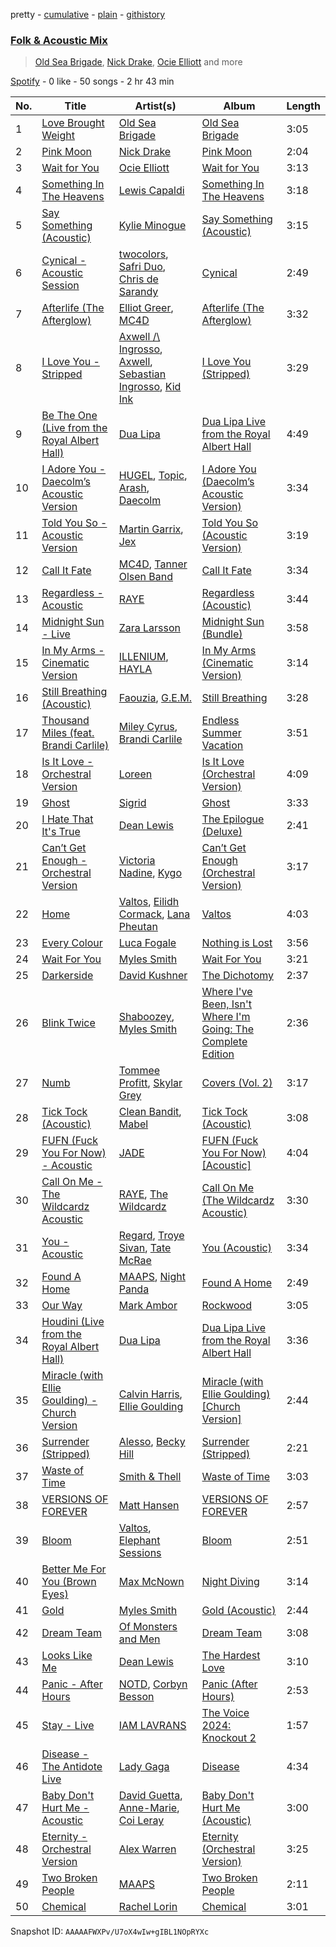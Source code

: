 pretty - [cumulative](/playlists/cumulative/37i9dQZF1EQp62d3Dl7ECY.md) - [plain](/playlists/plain/37i9dQZF1EQp62d3Dl7ECY) - [githistory](https://github.githistory.xyz/mdn522/spotify-playlist-archive/blob/main/playlists/plain/37i9dQZF1EQp62d3Dl7ECY)

### [Folk & Acoustic Mix](https://open.spotify.com/playlist/37i9dQZF1EQp62d3Dl7ECY)

> <a href=spotify:playlist:37i9dQZF1EIVMN2cyIWhCM>Old Sea Brigade</a>, <a href=spotify:playlist:37i9dQZF1EIZL6J8Azw6Yw>Nick Drake</a>, <a href=spotify:playlist:37i9dQZF1EIUv47eoaCnQM>Ocie Elliott</a> and more

[Spotify](https://open.spotify.com/user/spotify) - 0 like - 50 songs - 2 hr 43 min

| No. | Title | Artist(s) | Album | Length |
|---|---|---|---|---|
| 1 | [Love Brought Weight](https://open.spotify.com/track/66deoxrDAEK7Qg1p0Vioxe) | [Old Sea Brigade](https://open.spotify.com/artist/6vUNwmljZAcn7tNtUoxG45) | [Old Sea Brigade](https://open.spotify.com/album/0uupKOJsjqW7JF3ridoy20) | 3:05 |
| 2 | [Pink Moon](https://open.spotify.com/track/4KROoGIaPaR1pBHPnR3bwC) | [Nick Drake](https://open.spotify.com/artist/5c3GLXai8YOMid29ZEuR9y) | [Pink Moon](https://open.spotify.com/album/5mwOo1zikswhmfHvtqVSXg) | 2:04 |
| 3 | [Wait for You](https://open.spotify.com/track/4du1sHf5pUhdEEwqtmOAi2) | [Ocie Elliott](https://open.spotify.com/artist/5jbk18C7YXRcEZxUWPJCyT) | [Wait for You](https://open.spotify.com/album/5gwPi5CboubcqSV8pFQfDj) | 3:13 |
| 4 | [Something In The Heavens](https://open.spotify.com/track/4MHORmGs8oN7AASfGmApcM) | [Lewis Capaldi](https://open.spotify.com/artist/4GNC7GD6oZMSxPGyXy4MNB) | [Something In The Heavens](https://open.spotify.com/album/7JKqghg3DcUzw12Sk9XNXf) | 3:18 |
| 5 | [Say Something \(Acoustic\)](https://open.spotify.com/track/294zo9aJxG8rtqXq9aJiUz) | [Kylie Minogue](https://open.spotify.com/artist/4RVnAU35WRWra6OZ3CbbMA) | [Say Something \(Acoustic\)](https://open.spotify.com/album/4MwaSu4XRvuVD5BB3R4jYu) | 3:15 |
| 6 | [Cynical \- Acoustic Session](https://open.spotify.com/track/5MLnSBa7BXYT6enQvV1zCF) | [twocolors](https://open.spotify.com/artist/7ACEUD7UsmmXrnj4OLt8f9), [Safri Duo](https://open.spotify.com/artist/2UOx6w3eHpPKc3RBnNV3Rl), [Chris de Sarandy](https://open.spotify.com/artist/3xAB6KlDT1mrv1y74c3H3X) | [Cynical](https://open.spotify.com/album/4vkCsDg2I4j0vo2lpBgiWa) | 2:49 |
| 7 | [Afterlife \(The Afterglow\)](https://open.spotify.com/track/3VqMWc9IMJD07F8G6jYU5e) | [Elliot Greer](https://open.spotify.com/artist/6EFGjOozwPlW4PxLu8SoXD), [MC4D](https://open.spotify.com/artist/2MbY32LPINIi9P6PCkrOJI) | [Afterlife \(The Afterglow\)](https://open.spotify.com/album/2vf6gIslydfSOAsY1b5h8W) | 3:32 |
| 8 | [I Love You \- Stripped](https://open.spotify.com/track/3meBf7nEux8Boxs56j9Lre) | [Axwell /\\ Ingrosso](https://open.spotify.com/artist/2XnBwblw31dfGnspMIwgWz), [Axwell](https://open.spotify.com/artist/1xNmvlEiICkRlRGqlNFZ43), [Sebastian Ingrosso](https://open.spotify.com/artist/6hyMWrxGBsOx6sWcVj1DqP), [Kid Ink](https://open.spotify.com/artist/6KZDXtSj0SzGOV705nNeh3) | [I Love You \(Stripped\)](https://open.spotify.com/album/189C1T2Yoi63aTiU48Wq9P) | 3:29 |
| 9 | [Be The One \(Live from the Royal Albert Hall\)](https://open.spotify.com/track/2ao1MTHeYktskuQRQtS8kN) | [Dua Lipa](https://open.spotify.com/artist/6M2wZ9GZgrQXHCFfjv46we) | [Dua Lipa Live from the Royal Albert Hall](https://open.spotify.com/album/2zSqnTr0gSXrSlPbHzLfJS) | 4:49 |
| 10 | [I Adore You \- Daecolm’s Acoustic Version](https://open.spotify.com/track/4Qkm0LSdKJS0EuTKhI51x0) | [HUGEL](https://open.spotify.com/artist/5PlfkPxwCpRRWQJBxCa0By), [Topic](https://open.spotify.com/artist/0u6GtibW46tFX7koQ6uNJZ), [Arash](https://open.spotify.com/artist/7hQmAXAzWI6D350VTgkKTG), [Daecolm](https://open.spotify.com/artist/1IFAU4mznUcfPVP9z2c24N) | [I Adore You \(Daecolm’s Acoustic Version\)](https://open.spotify.com/album/1XqiUU9dqnAo0EkaVWyUF7) | 3:34 |
| 11 | [Told You So \- Acoustic Version](https://open.spotify.com/track/1TCDKv958rQjjORQaEPsLE) | [Martin Garrix](https://open.spotify.com/artist/60d24wfXkVzDSfLS6hyCjZ), [Jex](https://open.spotify.com/artist/0NO8SsF6umjI3iQJzTycVF) | [Told You So \(Acoustic Version\)](https://open.spotify.com/album/3ROJjwTulQSpaUtgXgpKAu) | 3:19 |
| 12 | [Call It Fate](https://open.spotify.com/track/7bbOBTzOTKmBlq73jaKR0R) | [MC4D](https://open.spotify.com/artist/2MbY32LPINIi9P6PCkrOJI), [Tanner Olsen Band](https://open.spotify.com/artist/3m96FTKdWG3Qe3AtniTgcy) | [Call It Fate](https://open.spotify.com/album/7LsnPAL7caJqqbU9LQFitH) | 3:34 |
| 13 | [Regardless \- Acoustic](https://open.spotify.com/track/055xQfsGKFSnFkeFGupmZ8) | [RAYE](https://open.spotify.com/artist/5KKpBU5eC2tJDzf0wmlRp2) | [Regardless \(Acoustic\)](https://open.spotify.com/album/5xwu9Q6V0oPzTVQtQ06hiz) | 3:44 |
| 14 | [Midnight Sun \- Live](https://open.spotify.com/track/1IgRVcDdvpiqlwJpmBp7Ku) | [Zara Larsson](https://open.spotify.com/artist/1Xylc3o4UrD53lo9CvFvVg) | [Midnight Sun \(Bundle\)](https://open.spotify.com/album/601jO1tp8mHigKBy04WjqR) | 3:58 |
| 15 | [In My Arms \- Cinematic Version](https://open.spotify.com/track/3z93iY26xOahTXnh23NzxI) | [ILLENIUM](https://open.spotify.com/artist/45eNHdiiabvmbp4erw26rg), [HAYLA](https://open.spotify.com/artist/4yX6mpMyBGf9UfvBB8JJrc) | [In My Arms \(Cinematic Version\)](https://open.spotify.com/album/62KRSUnbDhBQc7ooirCPY3) | 3:14 |
| 16 | [Still Breathing \(Acoustic\)](https://open.spotify.com/track/691XoDP4tawrGzi4UoAVNK) | [Faouzia](https://open.spotify.com/artist/5NhgsV7qPWHZqYEMKzbYvo), [G.E.M.](https://open.spotify.com/artist/7aRC4L63dBn3CiLDuWaLSI) | [Still Breathing](https://open.spotify.com/album/4GzuVetV8hd2PThv3yMY1M) | 3:28 |
| 17 | [Thousand Miles \(feat\. Brandi Carlile\)](https://open.spotify.com/track/3DoSolxGSDoV7G7MtcIPiZ) | [Miley Cyrus](https://open.spotify.com/artist/5YGY8feqx7naU7z4HrwZM6), [Brandi Carlile](https://open.spotify.com/artist/2sG4zTOLvjKG1PSoOyf5Ej) | [Endless Summer Vacation](https://open.spotify.com/album/5DvJgsMLbaR1HmAI6VhfcQ) | 3:51 |
| 18 | [Is It Love \- Orchestral Version](https://open.spotify.com/track/2lRhyOicN7ePTFC2fI5XiD) | [Loreen](https://open.spotify.com/artist/49aaHxvAJ0tCh0F15OnwIl) | [Is It Love \(Orchestral Version\)](https://open.spotify.com/album/1R3WqFfbwCstl1DsOFUMAT) | 4:09 |
| 19 | [Ghost](https://open.spotify.com/track/1Vmju1rSpfjg2Zg6WflRrB) | [Sigrid](https://open.spotify.com/artist/4TrraAsitQKl821DQY42cZ) | [Ghost](https://open.spotify.com/album/0Ouza74Vj3Cl51NIJhUIbc) | 3:33 |
| 20 | [I Hate That It's True](https://open.spotify.com/track/6WVUCSF2fDkuvvCRk7VFkF) | [Dean Lewis](https://open.spotify.com/artist/3QSQFmccmX81fWCUSPTS7y) | [The Epilogue \(Deluxe\)](https://open.spotify.com/album/20HEHCknEVHTez1OI0MFiC) | 2:41 |
| 21 | [Can’t Get Enough \- Orchestral Version](https://open.spotify.com/track/5h4IPkLQdGIIefYXXe09Yc) | [Victoria Nadine](https://open.spotify.com/artist/59ha4Qt5jtbrFQljKZrx8K), [Kygo](https://open.spotify.com/artist/23fqKkggKUBHNkbKtXEls4) | [Can’t Get Enough \(Orchestral Version\)](https://open.spotify.com/album/6gjqAtgFIFpyMg1MD6rL7s) | 3:17 |
| 22 | [Home](https://open.spotify.com/track/6X1Bxj9PeyimTLb1jBu2yo) | [Valtos](https://open.spotify.com/artist/6gh1HzdxwTgfznOANixjNQ), [Eilidh Cormack](https://open.spotify.com/artist/2c6jW5KHxnQ4Q4kaSE1LyO), [Lana Pheutan](https://open.spotify.com/artist/2fVThrHw0uSzACiiJeUF5c) | [Valtos](https://open.spotify.com/album/5ag93QYjDGs4GgD7olgFxz) | 4:03 |
| 23 | [Every Colour](https://open.spotify.com/track/63RRLZOcm6hiSIIFp6OQb8) | [Luca Fogale](https://open.spotify.com/artist/3GKdEPHUSBp3iNT4SG2Med) | [Nothing is Lost](https://open.spotify.com/album/2dJFPS35VJOjEzW87m7lnD) | 3:56 |
| 24 | [Wait For You](https://open.spotify.com/track/0JjecOzaIzBTfIY35QGmgw) | [Myles Smith](https://open.spotify.com/artist/3bO19AOone0ubCsfDXDtYt) | [Wait For You](https://open.spotify.com/album/0xBVvz5KOwJtgrc9sFpnwQ) | 3:21 |
| 25 | [Darkerside](https://open.spotify.com/track/20WfXp2gRIFSeJJpnR8bq6) | [David Kushner](https://open.spotify.com/artist/33NVpKoXjItPwUJTMZIOiY) | [The Dichotomy](https://open.spotify.com/album/52O89bnT0vPNtrzF1AtWJ2) | 2:37 |
| 26 | [Blink Twice](https://open.spotify.com/track/213uaappJODsexwkR9rxhS) | [Shaboozey](https://open.spotify.com/artist/3y2cIKLjiOlp1Np37WiUdH), [Myles Smith](https://open.spotify.com/artist/3bO19AOone0ubCsfDXDtYt) | [Where I've Been, Isn't Where I'm Going: The Complete Edition](https://open.spotify.com/album/4iSZXBgHUpzVGl8qfuZSEv) | 2:36 |
| 27 | [Numb](https://open.spotify.com/track/2ysrFuzBZX1hw7lGHK8lHF) | [Tommee Profitt](https://open.spotify.com/artist/73jlPRxT7z5xk29sMqFDjU), [Skylar Grey](https://open.spotify.com/artist/4utLUGcTvOJFr6aqIJtYWV) | [Covers \(Vol\. 2\)](https://open.spotify.com/album/5sB83dDgOGQTQa5ceu8zt4) | 3:17 |
| 28 | [Tick Tock \(Acoustic\)](https://open.spotify.com/track/2XWBx4W2jE0O2vTycdvntH) | [Clean Bandit](https://open.spotify.com/artist/6MDME20pz9RveH9rEXvrOM), [Mabel](https://open.spotify.com/artist/1MIVXf74SZHmTIp4V4paH4) | [Tick Tock \(Acoustic\)](https://open.spotify.com/album/1VlDDhexHyOzRM8hOQENkL) | 3:08 |
| 29 | [FUFN \(Fuck You For Now\) \- Acoustic](https://open.spotify.com/track/4Bth9Q8UF0ysSLeKG4FU5C) | [JADE](https://open.spotify.com/artist/24b0qNYNgeOfpP5rbljIB3) | [FUFN \(Fuck You For Now\) \[Acoustic\]](https://open.spotify.com/album/2jYYC2eY7h1bZOtYC6ATFl) | 4:04 |
| 30 | [Call On Me \- The Wildcardz Acoustic](https://open.spotify.com/track/03JNWQp6ovAVhGyioSK2bz) | [RAYE](https://open.spotify.com/artist/5KKpBU5eC2tJDzf0wmlRp2), [The Wildcardz](https://open.spotify.com/artist/5pcPCj25V5zH3ly8v6JF8L) | [Call On Me \(The Wildcardz Acoustic\)](https://open.spotify.com/album/5Y7ABeiw7Yf7q2HTIKDBK6) | 3:30 |
| 31 | [You \- Acoustic](https://open.spotify.com/track/7IoyTDxOTWYkHx1f3oWhtt) | [Regard](https://open.spotify.com/artist/4ofCBoyEiGSePFAG500xev), [Troye Sivan](https://open.spotify.com/artist/3WGpXCj9YhhfX11TToZcXP), [Tate McRae](https://open.spotify.com/artist/45dkTj5sMRSjrmBSBeiHym) | [You \(Acoustic\)](https://open.spotify.com/album/4kfDRlrtpxkYkkrmKeLCnf) | 3:34 |
| 32 | [Found A Home](https://open.spotify.com/track/1g0LONmuwRIFdAvwJyRl7O) | [MAAPS](https://open.spotify.com/artist/3Y93cY3JZhLEfBVf7HL6o6), [Night Panda](https://open.spotify.com/artist/4pmV88dqzWGC82M7yFVx5z) | [Found A Home](https://open.spotify.com/album/3Q3I0Qk58rVraApZhfy2qt) | 2:49 |
| 33 | [Our Way](https://open.spotify.com/track/4nuTfBhGsmbLCx7dutULKU) | [Mark Ambor](https://open.spotify.com/artist/11p2E654TTU8e0nZWBR4AL) | [Rockwood](https://open.spotify.com/album/3Kb9vAa1RBNXEQltJpPxwE) | 3:05 |
| 34 | [Houdini \(Live from the Royal Albert Hall\)](https://open.spotify.com/track/6n5SwaC9Jd85LhUEPc9lg2) | [Dua Lipa](https://open.spotify.com/artist/6M2wZ9GZgrQXHCFfjv46we) | [Dua Lipa Live from the Royal Albert Hall](https://open.spotify.com/album/2zSqnTr0gSXrSlPbHzLfJS) | 3:36 |
| 35 | [Miracle \(with Ellie Goulding\) \- Church Version](https://open.spotify.com/track/5ZPNgsEfH0yiwYSQUe6D8n) | [Calvin Harris](https://open.spotify.com/artist/7CajNmpbOovFoOoasH2HaY), [Ellie Goulding](https://open.spotify.com/artist/0X2BH1fck6amBIoJhDVmmJ) | [Miracle \(with Ellie Goulding\) \[Church Version\]](https://open.spotify.com/album/2ycuxjdkG7kzJBVF3ejnmr) | 2:44 |
| 36 | [Surrender \(Stripped\)](https://open.spotify.com/track/2i4AspXN1PTBkbmkw4YyW9) | [Alesso](https://open.spotify.com/artist/4AVFqumd2ogHFlRbKIjp1t), [Becky Hill](https://open.spotify.com/artist/4EPJlUEBy49EX1wuFOvtjK) | [Surrender \(Stripped\)](https://open.spotify.com/album/5LRD4dkuWgZRqaw07CziEb) | 2:21 |
| 37 | [Waste of Time](https://open.spotify.com/track/1iMzZNgkgw5xITKIgBKh9O) | [Smith & Thell](https://open.spotify.com/artist/1ZrBGJWLL8NiAjgNifCy90) | [Waste of Time](https://open.spotify.com/album/7f39VmqaoMuEi30pYKFlh6) | 3:03 |
| 38 | [VERSIONS OF FOREVER](https://open.spotify.com/track/3yDvu7hXpkWFyQSk3RSiD8) | [Matt Hansen](https://open.spotify.com/artist/6wlhqnATSJIc0NQ64VxOVJ) | [VERSIONS OF FOREVER](https://open.spotify.com/album/1La2A10EDwizsKONlKdfM8) | 2:57 |
| 39 | [Bloom](https://open.spotify.com/track/6w1YSoOtb22pMdWVGkeiNV) | [Valtos](https://open.spotify.com/artist/6gh1HzdxwTgfznOANixjNQ), [Elephant Sessions](https://open.spotify.com/artist/1C4qzAoWeKRKYqm26fKvWq) | [Bloom](https://open.spotify.com/album/0pjVr8orZaJ0USKHyzedzq) | 2:51 |
| 40 | [Better Me For You \(Brown Eyes\)](https://open.spotify.com/track/4Iu73sdCNxZXZUIyClMoPZ) | [Max McNown](https://open.spotify.com/artist/340PS4ZcZ4UCBgyrXzEjcp) | [Night Diving](https://open.spotify.com/album/10hjsM00M8pghNdZRwOShY) | 3:14 |
| 41 | [Gold](https://open.spotify.com/track/2HGi7sW7mDKyTgQZ2SAXTk) | [Myles Smith](https://open.spotify.com/artist/3bO19AOone0ubCsfDXDtYt) | [Gold \(Acoustic\)](https://open.spotify.com/album/2TOC7DKcekUzDh8UAzF4T2) | 2:44 |
| 42 | [Dream Team](https://open.spotify.com/track/5ztSnpPMlfPUQqZs38Yscn) | [Of Monsters and Men](https://open.spotify.com/artist/4dwdTW1Lfiq0cM8nBAqIIz) | [Dream Team](https://open.spotify.com/album/2LRJ42zLV2WvZbQ5T8dIrQ) | 3:08 |
| 43 | [Looks Like Me](https://open.spotify.com/track/1CcCntDuVJpjqkJhYGhuMw) | [Dean Lewis](https://open.spotify.com/artist/3QSQFmccmX81fWCUSPTS7y) | [The Hardest Love](https://open.spotify.com/album/17cNWP1FoUxSTwr3ki8MnX) | 3:10 |
| 44 | [Panic \- After Hours](https://open.spotify.com/track/0cjf46hlYTujdJQnXat00r) | [NOTD](https://open.spotify.com/artist/5jAMCwdNHWr7JThxtMuEyy), [Corbyn Besson](https://open.spotify.com/artist/1bWUA5b7GHPymK5dZrf7tj) | [Panic \(After Hours\)](https://open.spotify.com/album/1Kg8DMfm5tkbFnRCWaHONJ) | 2:53 |
| 45 | [Stay \- Live](https://open.spotify.com/track/4XTCtukcvAl7K4igGCJs5F) | [IAM LAVRANS](https://open.spotify.com/artist/0Fncx7yOG7VDtLEBqtJjSY) | [The Voice 2024: Knockout 2](https://open.spotify.com/album/1Mdl8Ccn7xmaQcxzf0gHAO) | 1:57 |
| 46 | [Disease \- The Antidote Live](https://open.spotify.com/track/6Sxj0dNAoW0X0uC8o5cGm3) | [Lady Gaga](https://open.spotify.com/artist/1HY2Jd0NmPuamShAr6KMms) | [Disease](https://open.spotify.com/album/0wY9KJ2kxRz6jZkvAfpDU2) | 4:34 |
| 47 | [Baby Don't Hurt Me \- Acoustic](https://open.spotify.com/track/3eEVs8m5qEKH3oG1vO9zBa) | [David Guetta](https://open.spotify.com/artist/1Cs0zKBU1kc0i8ypK3B9ai), [Anne\-Marie](https://open.spotify.com/artist/1zNqDE7qDGCsyzJwohVaoX), [Coi Leray](https://open.spotify.com/artist/6AMd49uBDJfhf30Ak2QR5s) | [Baby Don't Hurt Me \(Acoustic\)](https://open.spotify.com/album/0DxvbwDRtRELOaFTmdn3Bc) | 3:00 |
| 48 | [Eternity \- Orchestral Version](https://open.spotify.com/track/4WL7hA2rs7DFMjfQ8SpX94) | [Alex Warren](https://open.spotify.com/artist/0fTSzq9jAh4c36UVb4V7CB) | [Eternity \(Orchestral Version\)](https://open.spotify.com/album/4PVrTYM62DSSUwTKX39wAR) | 3:25 |
| 49 | [Two Broken People](https://open.spotify.com/track/5lAyFKkx8wfMkW7J0XszV6) | [MAAPS](https://open.spotify.com/artist/3Y93cY3JZhLEfBVf7HL6o6) | [Two Broken People](https://open.spotify.com/album/59qk4wlu3ADhBvutFyNX4E) | 2:11 |
| 50 | [Chemical](https://open.spotify.com/track/1SoQtOBmEaGLFmzr8e0DCf) | [Rachel Lorin](https://open.spotify.com/artist/5DfLOANcWMxdeenpJ6Ksd2) | [Chemical](https://open.spotify.com/album/5n55TYeWtckwrfOc8jUyjN) | 3:01 |

Snapshot ID: `AAAAAFWXPv/U7oX4wIw+gIBL1NOpRYXc`
